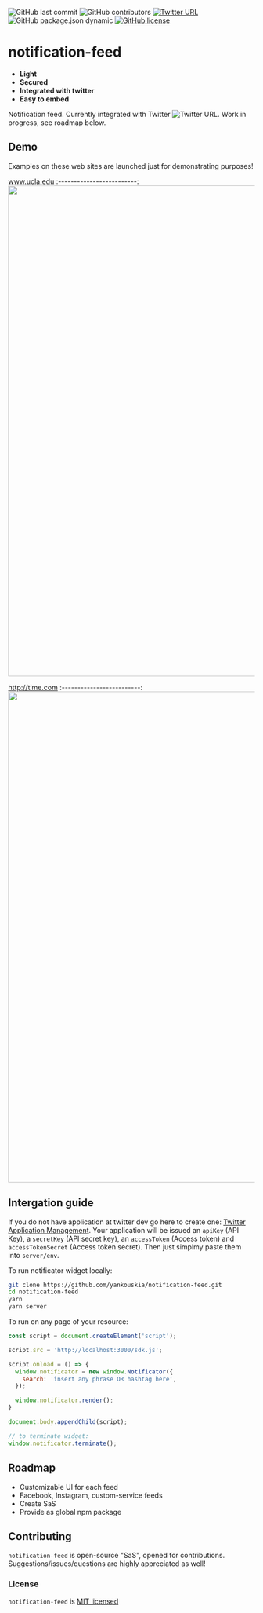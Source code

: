 ![GitHub last commit](https://img.shields.io/github/last-commit/yankouskia/notification-feed.svg) ![GitHub contributors](https://img.shields.io/github/contributors/yankouskia/notification-feed.svg) [![Twitter URL](https://img.shields.io/twitter/url/https/github.com/yankouskia/notification-feed.svg?style=social)](https://twitter.com/intent/tweet?url=https%3A%2F%2Fgithub.com%2Fyankouskia%2Fnotification-feed&text=%23JavaScript%20%23OpenSource%0A%F0%9F%93%A3%20Secured%20notification%20feed%20%F0%9F%94%90%0A) ![GitHub package.json dynamic](https://img.shields.io/github/package-json/Keys/yankouskia/notification-feed.svg) [![GitHub license](https://img.shields.io/badge/license-MIT-blue.svg)](https://github.com/yankouskia/notification-feed/blob/master/LICENSE)

# notification-feed
- __Light__
- __Secured__
- __Integrated with twitter__
- __Easy to embed__

Notification feed. Currently integrated with Twitter ![Twitter URL](https://img.shields.io/twitter/url/https/github.com/yankouskia/notification-feed.svg?style=social). Work in progress, see roadmap below.

## Demo

Examples on these web sites are launched just for demonstrating purposes!

www.ucla.edu
:-------------------------:
<img src="./resources/ucla.gif" data-canonical-src="./resources/ucla.gif" width="1000" />

http://time.com
:-------------------------:
<img src="./resources/time.gif" data-canonical-src="./resources/time.gif" width="1000" />


## Intergation guide

If you do not have application at twitter dev go here to create one:
[Twitter Application Management](https://apps.twitter.com/). Your application
will be issued an `apiKey` (API Key), a `secretKey` (API secret key), an `accessToken` (Access token) and `accessTokenSecret` (Access token secret). Then just simplmy paste them into `server/env`.

To run notificator widget locally:

```sh
git clone https://github.com/yankouskia/notification-feed.git
cd notification-feed
yarn
yarn server
```

To run on any page of your resource:

```js
const script = document.createElement('script');

script.src = 'http://localhost:3000/sdk.js';

script.onload = () => {
  window.notificator = new window.Notificator({
    search: 'insert any phrase OR hashtag here',
  });

  window.notificator.render();
}

document.body.appendChild(script);

// to terminate widget:
window.notificator.terminate();
```

## Roadmap

- Customizable UI for each feed
- Facebook, Instagram, custom-service feeds
- Create SaS
- Provide as global npm package


## Contributing

`notification-feed` is open-source "SaS", opened for contributions.
Suggestions/issues/questions are highly appreciated as well!


### License

`notification-feed` is [MIT licensed](https://github.com/yankouskia/notification-feed/blob/master/LICENSE)
